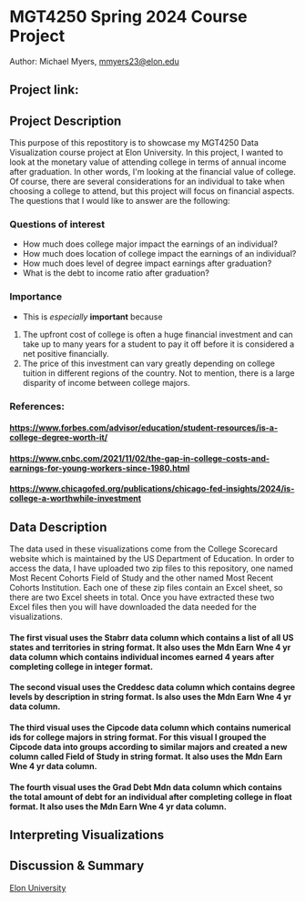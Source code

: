 # MGT4250 Spring 2024 Course Project
Author: Michael Myers, mmyers23@elon.edu
## Project link:
## Project Description
This purpose of this repostitory is to showcase my MGT4250 Data Visualization course project at Elon University. In this project, I wanted to look at the monetary value of attending college in terms of annual income after graduation. In other words, I'm looking at the financial value of college. Of course, there are several considerations for an individual to take when choosing a college to attend, but this project will focus on financial aspects. The questions that I would like to answer are the following:  
### Questions of interest
- How much does college major impact the earnings of an individual?
- How much does location of college impact the earnings of an individual?
- How much does level of degree impact earnings after graduation?
- What is the debt to income ratio after graduation?
### Importance
- This is *especially* **important** because
 1.  The upfront cost of college is often a huge financial investment and can take up to many years for a student to
pay it off before it is considered a net positive financially. 
 2.  The price of this investment can vary greatly depending on college tuition in different regions of the country. Not to mention, there is a large disparity of income between college majors.
### References:
#### https://www.forbes.com/advisor/education/student-resources/is-a-college-degree-worth-it/
#### https://www.cnbc.com/2021/11/02/the-gap-in-college-costs-and-earnings-for-young-workers-since-1980.html
#### https://www.chicagofed.org/publications/chicago-fed-insights/2024/is-college-a-worthwhile-investment
## Data Description
The data used in these visualizations come from the College Scorecard website which is maintained by the US Department of Education. In order to access the data, I have uploaded two zip files to this repository, one named Most Recent Cohorts Field of Study and the other named Most Recent Cohorts Institution. Each one of these zip files contain an Excel sheet, so there are two Excel sheets in total. Once you have extracted these two Excel files then you will have downloaded the data needed for the visualizations.
#### The first visual uses the Stabrr data column which contains a list of all US states and territories in string format. It also uses the Mdn Earn Wne 4 yr data column which contains individual incomes earned 4 years after completing college in integer format.
#### The second visual uses the Creddesc data column which contains degree levels by description in string format. Is also uses the Mdn Earn Wne 4 yr data column.
#### The third visual uses the Cipcode data column which contains numerical ids for college majors in string format. For this visual I grouped the Cipcode data into groups according to similar majors and created a new column called Field of Study in string format. It also uses the Mdn Earn Wne 4 yr data column.
#### The fourth visual uses the Grad Debt Mdn data column which contains the total amount of debt for an individual after completing college in float format. It also uses the Mdn Earn Wne 4 yr data column.
## Interpreting Visualizations
## Discussion & Summary
[Elon University](https://elon.edu)
